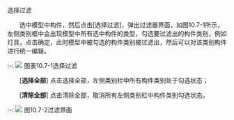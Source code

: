  选择过滤
<br/>

&emsp;&emsp;选中模型中构件，然后点击\[选择过滤\]，弹出过滤器界面，如图10.7\-1所示，左侧类别框中会出现模型中所有选中构件的类型，勾选要过滤出的构件类别，例如灯具，点击确定，此时模型中被勾选的构件类别被过滤出，然后可以对该类别构件进行统一编辑。

:-: ![](images/553.png)
图表10.7\-1选择过滤

&emsp;&emsp;[**选择全部**] 点击选择全部，左侧类别栏中所有构件类别处于勾选状态；

&emsp;&emsp;[**清除全部**] 点击清除全部，取消所有左侧类别栏中构件类别勾选状态。


:-: ![](images/554.png)
图10.7\-2过滤界面